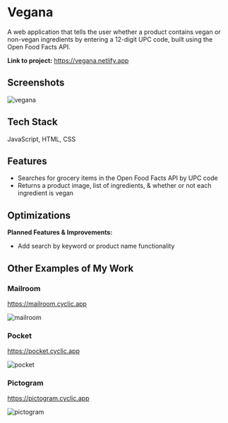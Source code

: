 
# Vegana

A web application that tells the user whether a product contains vegan or non-vegan ingredients by entering a 12-digit UPC code, built using the Open Food Facts API.

**Link to project:** https://vegana.netlify.app

## Screenshots

![vegana](https://user-images.githubusercontent.com/101529105/195209367-79494423-c933-4a39-b53e-5376e2f6ca97.png)

## Tech Stack

JavaScript, HTML, CSS

## Features

- Searches for grocery items in the Open Food Facts API by UPC code
- Returns a product image, list of ingredients, & whether or not each ingredient is vegan

## Optimizations

**Planned Features & Improvements:**

- Add search by keyword or product name functionality

## Other Examples of My Work

### Mailroom
https://mailroom.cyclic.app

![mailroom](https://user-images.githubusercontent.com/101529105/195209352-86153487-2d84-4beb-89a7-aa54e10138c1.png)

### Pocket
https://pocket.cyclic.app

![pocket](https://user-images.githubusercontent.com/101529105/195209355-0ee83482-9757-4e6e-abcd-f930642ee4fe.png)

### Pictogram
https://pictogram.cyclic.app

![pictogram](https://user-images.githubusercontent.com/101529105/195209354-a648d141-a404-4e91-a2fb-45b047932e56.png)
